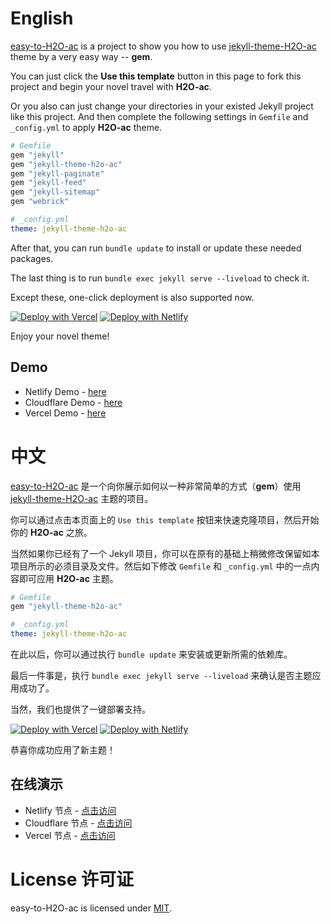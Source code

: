 # English 

[easy-to-H2O-ac](https://github.com/zhonger/easy-to-H2O-ac) is a project to show you how to use [jekyll-theme-H2O-ac](https://github.com/zhonger/jekyll-theme-H2O-ac) theme by a very easy way -- **gem**.

You can just click the **Use this template** button in this page to fork this project and begin your novel travel with **H2O-ac**.

Or you also can just change your directories in your existed Jekyll project like this project. And then complete the following settings in `Gemfile` and `_config.yml` to apply **H2O-ac** theme.

```ruby
# Gemfile
gem "jekyll"
gem "jekyll-theme-h2o-ac"
gem "jekyll-paginate"
gem "jekyll-feed"
gem "jekyll-sitemap"
gem "webrick"
```

```yaml
# _config.yml
theme: jekyll-theme-h2o-ac
```

After that, you can run `bundle update` to install or update these needed packages.

The last thing is to run `bundle exec jekyll serve --liveload` to check it.

Except these, one-click deployment is also supported now.

[![Deploy with Vercel](https://vercel.com/button)](https://vercel.com/new/clone?repository-url=https://github.com/zhonger/easy-to-h2o-ac)
[![Deploy with Netlify](https://www.netlify.com/img/deploy/button.svg)](https://app.netlify.com/start/deploy?repository=https://github.com/zhonger/easy-to-h2o-ac)

Enjoy your novel theme!

## Demo

- Netlify Demo - [here](https://easy-h2o-ac.netlify.app/)
- Cloudflare Demo - [here](https://easy-h2o-ac.pages.dev/)
- Vercel Demo - [here](https://easy-h2o-ac.vercel.app/)

# 中文

[easy-to-H2O-ac](https://github.com/zhonger/easy-to-H2O-ac) 是一个向你展示如何以一种非常简单的方式（**gem**）使用 [jekyll-theme-H2O-ac](https://github.com/zhonger/jekyll-theme-H2O-ac) 主题的项目。

你可以通过点击本页面上的 `Use this template` 按钮来快速克隆项目，然后开始你的 **H2O-ac** 之旅。

当然如果你已经有了一个 Jekyll 项目，你可以在原有的基础上稍微修改保留如本项目所示的必须目录及文件。然后如下修改 `Gemfile` 和 `_config.yml` 中的一点内容即可应用 **H2O-ac** 主题。

```ruby
# Gemfile
gem "jekyll-theme-h2o-ac"
```

```yaml
# _config.yml
theme: jekyll-theme-h2o-ac
```

在此以后，你可以通过执行 `bundle update` 来安装或更新所需的依赖库。

最后一件事是，执行 `bundle exec jekyll serve --liveload` 来确认是否主题应用成功了。

当然，我们也提供了一键部署支持。

[![Deploy with Vercel](https://vercel.com/button)](https://vercel.com/new/clone?repository-url=https://github.com/zhonger/easy-to-h2o-ac)
[![Deploy with Netlify](https://www.netlify.com/img/deploy/button.svg)](https://app.netlify.com/start/deploy?repository=https://github.com/zhonger/easy-to-h2o-ac)

恭喜你成功应用了新主题！

## 在线演示

- Netlify 节点 - [点击访问](https://easy-h2o-ac.netlify.app/)
- Cloudflare 节点 - [点击访问](https://easy-h2o-ac.pages.dev/)
- Vercel 节点 - [点击访问](https://easy-h2o-ac.vercel.app/)

# License 许可证

easy-to-H2O-ac is licensed under [MIT](https://github.com/zhonger/easy-to-H2O-ac/blob/master/LICENSE).

